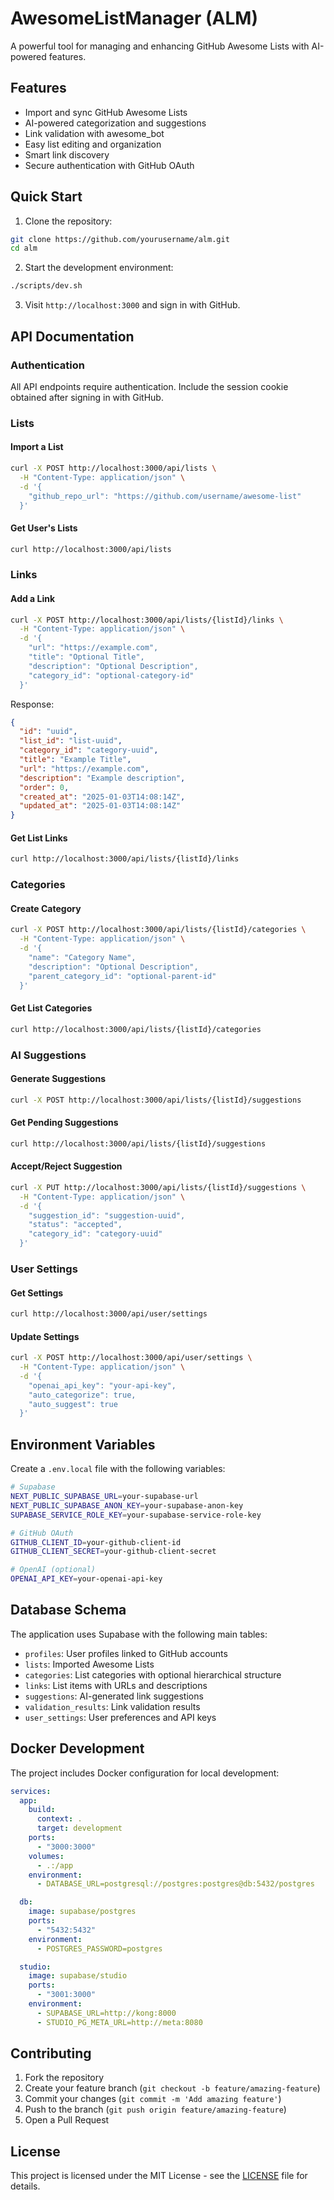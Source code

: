 # AwesomeListManager (ALM)

A powerful tool for managing and enhancing GitHub Awesome Lists with AI-powered features.

## Features

- Import and sync GitHub Awesome Lists
- AI-powered categorization and suggestions
- Link validation with awesome_bot
- Easy list editing and organization
- Smart link discovery
- Secure authentication with GitHub OAuth

## Quick Start

1. Clone the repository:
```bash
git clone https://github.com/yourusername/alm.git
cd alm
```

2. Start the development environment:
```bash
./scripts/dev.sh
```

3. Visit `http://localhost:3000` and sign in with GitHub.

## API Documentation

### Authentication

All API endpoints require authentication. Include the session cookie obtained after signing in with GitHub.

### Lists

#### Import a List

```bash
curl -X POST http://localhost:3000/api/lists \
  -H "Content-Type: application/json" \
  -d '{
    "github_repo_url": "https://github.com/username/awesome-list"
  }'
```

#### Get User's Lists

```bash
curl http://localhost:3000/api/lists
```

### Links

#### Add a Link

```bash
curl -X POST http://localhost:3000/api/lists/{listId}/links \
  -H "Content-Type: application/json" \
  -d '{
    "url": "https://example.com",
    "title": "Optional Title",
    "description": "Optional Description",
    "category_id": "optional-category-id"
  }'
```

Response:
```json
{
  "id": "uuid",
  "list_id": "list-uuid",
  "category_id": "category-uuid",
  "title": "Example Title",
  "url": "https://example.com",
  "description": "Example description",
  "order": 0,
  "created_at": "2025-01-03T14:08:14Z",
  "updated_at": "2025-01-03T14:08:14Z"
}
```

#### Get List Links

```bash
curl http://localhost:3000/api/lists/{listId}/links
```

### Categories

#### Create Category

```bash
curl -X POST http://localhost:3000/api/lists/{listId}/categories \
  -H "Content-Type: application/json" \
  -d '{
    "name": "Category Name",
    "description": "Optional Description",
    "parent_category_id": "optional-parent-id"
  }'
```

#### Get List Categories

```bash
curl http://localhost:3000/api/lists/{listId}/categories
```

### AI Suggestions

#### Generate Suggestions

```bash
curl -X POST http://localhost:3000/api/lists/{listId}/suggestions
```

#### Get Pending Suggestions

```bash
curl http://localhost:3000/api/lists/{listId}/suggestions
```

#### Accept/Reject Suggestion

```bash
curl -X PUT http://localhost:3000/api/lists/{listId}/suggestions \
  -H "Content-Type: application/json" \
  -d '{
    "suggestion_id": "suggestion-uuid",
    "status": "accepted",
    "category_id": "category-uuid"
  }'
```

### User Settings

#### Get Settings

```bash
curl http://localhost:3000/api/user/settings
```

#### Update Settings

```bash
curl -X POST http://localhost:3000/api/user/settings \
  -H "Content-Type: application/json" \
  -d '{
    "openai_api_key": "your-api-key",
    "auto_categorize": true,
    "auto_suggest": true
  }'
```

## Environment Variables

Create a `.env.local` file with the following variables:

```bash
# Supabase
NEXT_PUBLIC_SUPABASE_URL=your-supabase-url
NEXT_PUBLIC_SUPABASE_ANON_KEY=your-supabase-anon-key
SUPABASE_SERVICE_ROLE_KEY=your-supabase-service-role-key

# GitHub OAuth
GITHUB_CLIENT_ID=your-github-client-id
GITHUB_CLIENT_SECRET=your-github-client-secret

# OpenAI (optional)
OPENAI_API_KEY=your-openai-api-key
```

## Database Schema

The application uses Supabase with the following main tables:

- `profiles`: User profiles linked to GitHub accounts
- `lists`: Imported Awesome Lists
- `categories`: List categories with optional hierarchical structure
- `links`: List items with URLs and descriptions
- `suggestions`: AI-generated link suggestions
- `validation_results`: Link validation results
- `user_settings`: User preferences and API keys

## Docker Development

The project includes Docker configuration for local development:

```yaml
services:
  app:
    build:
      context: .
      target: development
    ports:
      - "3000:3000"
    volumes:
      - .:/app
    environment:
      - DATABASE_URL=postgresql://postgres:postgres@db:5432/postgres

  db:
    image: supabase/postgres
    ports:
      - "5432:5432"
    environment:
      - POSTGRES_PASSWORD=postgres

  studio:
    image: supabase/studio
    ports:
      - "3001:3000"
    environment:
      - SUPABASE_URL=http://kong:8000
      - STUDIO_PG_META_URL=http://meta:8080
```

## Contributing

1. Fork the repository
2. Create your feature branch (`git checkout -b feature/amazing-feature`)
3. Commit your changes (`git commit -m 'Add amazing feature'`)
4. Push to the branch (`git push origin feature/amazing-feature`)
5. Open a Pull Request

## License

This project is licensed under the MIT License - see the [LICENSE](LICENSE) file for details.
